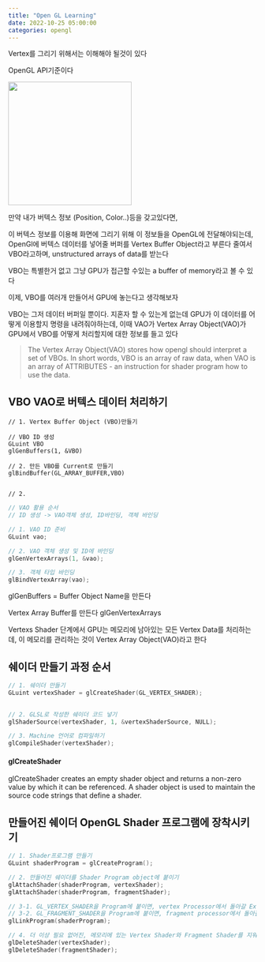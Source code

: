 ```yaml
---
title: "Open GL Learning"
date: 2022-10-25 05:00:00
categories: opengl
---
```


Vertex를 그리기 위해서는 이해해야 될것이 있다

OpenGL API기준이다

<img src="https://user-images.githubusercontent.com/45751396/197693190-c6a997f0-7e0b-46b4-b190-83b605868b9c.png" width=250>

만약 내가 버텍스 정보 (Position, Color..)등을 갖고있다면,

이 버텍스 정보를 이용해 화면에 그리기 위해 이 정보들을 OpenGL에 전달해야되는데, 
OpenGl에 버텍스 데이터를 넣어줄 버퍼를 Vertex Buffer Object라고 부른다
줄여서 VBO라고하며, unstructured arrays of data를 받는다

VBO는 특별한거 없고 그냥 GPU가 접근할 수있는 a buffer of memory라고 볼 수 있다


이제,
VBO를 여러개 만들어서 GPU에 놓는다고 생각해보자

VBO는 그저 데이터 버퍼일 뿐이다. 지혼자 할 수 있는게 없는데
GPU가 이 데이터를 어떻게 이용할지 명령을 내려줘야하는데,  이때 VAO가
Vertex Array Object(VAO)가 GPU에서 VBO를 어떻게 처리할지에 대한 정보를 들고 있다


> The Vertex Array Object(VAO) stores how opengl should interpret a set of VBOs.
> In short words, VBO is an array of raw data, when VAO is an array of ATTRIBUTES - an instruction for shader program how to use the data.


## VBO VAO로 버텍스 데이터 처리하기
```
// 1. Vertex Buffer Object (VBO)만들기 

// VBO ID 생성
GLuint VBO 
glGenBuffers(1, &VBO)

// 2. 만든 VBO를 Current로 만들기
glBindBuffer(GL_ARRAY_BUFFER,VBO)


// 2. 
```

```cpp
// VAO 활용 순서
// ID 생성 -> VAO객체 생성, ID바인딩, 객체 바인딩

// 1. VAO ID 준비
GLuint vao;

// 2. VAO 객체 생성 및 ID에 바인딩
glGenVertexArrays(1, &vao);

// 3. 객체 타입 바인딩
glBindVertexArray(vao);

```

glGenBuffers = Buffer Object Name을 만든다

Vertex Array Buffer를 만든다
glGenVertexArrays

Vertexs Shader 단계에서 GPU는 메모리에 남아있는 모든 Vertex Data를 처리하는데,
이 메모리를 관리하는 것이 Vertex Array Object(VAO)라고 한다


## 쉐이더 만들기 과정 순서
```cpp
// 1. 쉐이더 만들기
GLuint vertexShader = glCreateShader(GL_VERTEX_SHADER);
 

// 2. GLSL로 작성한 쉐이더 코드 넣기
glShaderSource(vertexShader, 1, &vertexShaderSource, NULL);

// 3. Machine 언어로 컴파일하기
glCompileShader(vertexShader);
```
#### glCreateShader
glCreateShader creates an empty shader object and returns a non-zero value by which it can be referenced. A shader object is used to maintain the source code strings that define a shader.


## 만들어진 쉐이더 OpenGL Shader 프로그램에 장착시키기
```cpp
// 1. Shader프로그램 만들기
GLuint shaderProgram = glCreateProgram();

// 2. 만들어진 쉐이더를 Shader Program object에 붙이기
glAttachShader(shaderProgram, vertexShader);
glAttachShader(shaderProgram, fragmentShader);

// 3-1. GL_VERTEX_SHADER을 Program에 붙이면, vertex Processor에서 돌아갈 Excutable을 만듬
// 3-2. GL_FRAGMENT_SHADER을 Program에 붙이면, fragment processor에서 돌아갈 Excutable을 만듬
glLinkProgram(shaderProgram);

// 4. 더 이상 필요 없어진, 메모리에 있는 Vertex Shader와 Fragment Shader를 지워주기
glDeleteShader(vertexShader);
glDeleteShader(fragmentShader);
```
